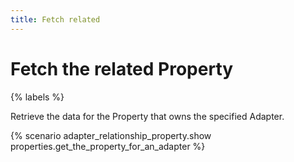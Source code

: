 ```yaml
---
title: Fetch related
---
```


# Fetch the related Property

{% labels %}

Retrieve the data for the Property that owns the specified Adapter.

{% scenario adapter_relationship_property.show properties.get_the_property_for_an_adapter %}
